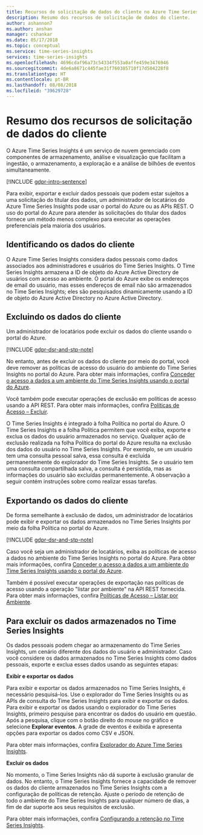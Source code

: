 ```yaml
---
title: Recursos de solicitação de dados do cliente no Azure Time Series Insights
description: Resumo dos recursos de solicitação de dados do cliente.
author: ashannon7
ms.author: anshan
manager: cshankar
ms.date: 05/17/2018
ms.topic: conceptual
ms.service: time-series-insights
services: time-series-insights
ms.openlocfilehash: 4696cdaf96a73c54334f553a0affe459e3476946
ms.sourcegitcommit: 4de6a8671c445fae31f760385710f17d504228f8
ms.translationtype: HT
ms.contentlocale: pt-BR
ms.lasthandoff: 08/08/2018
ms.locfileid: "39629728"
---
```

# <a name="summary-of-customer-data-request-features"></a>Resumo dos recursos de solicitação de dados do cliente

O Azure Time Series Insights é um serviço de nuvem gerenciado com componentes de armazenamento, análise e visualização que facilitam a ingestão, o armazenamento, a exploração e a análise de bilhões de eventos simultaneamente.

[!INCLUDE [gdpr-intro-sentence](../../includes/gdpr-intro-sentence.md)]

Para exibir, exportar e excluir dados pessoais que podem estar sujeitos a uma solicitação do titular dos dados, um administrador de locatários do Azure Time Series Insights pode usar o portal do Azure ou as APIs REST. O uso do portal do Azure para atender às solicitações do titular dos dados fornece um método menos complexo para executar as operações preferenciais pela maioria dos usuários.

## <a name="identifying-customer-data"></a>Identificando os dados do cliente

O Azure Time Series Insights considera dados pessoais como dados associados aos administradores e usuários do Time Series Insights. O Time Series Insights armazena a ID de objeto do Azure Active Directory de usuários com acesso ao ambiente. O portal do Azure exibe os endereços de email do usuário, mas esses endereços de email não são armazenados no Time Series Insights; eles são pesquisados dinamicamente usando a ID de objeto do Azure Active Directory no Azure Active Directory.

## <a name="deleting-customer-data"></a>Excluindo os dados do cliente

Um administrador de locatários pode excluir os dados do cliente usando o portal do Azure.

[!INCLUDE [gdpr-dsr-and-stp-note](../../includes/gdpr-dsr-and-stp-note.md)]

No entanto, antes de excluir os dados do cliente por meio do portal, você deve remover as políticas de acesso do usuário do ambiente do Time Series Insights no portal do Azure. Para obter mais informações, confira [Conceder o acesso a dados a um ambiente do Time Series Insights usando o portal do Azure](time-series-insights-data-access.md).

Você também pode executar operações de exclusão em políticas de acesso usando a API REST. Para obter mais informações, confira [Políticas de Acesso – Excluir](https://docs.microsoft.com/rest/api/time-series-insights-management/accesspolicies/delete).

O Time Series Insights é integrado à folha Política no portal do Azure. O Time Series Insights e a folha Política permitem que você exiba, exporte e exclua os dados do usuário armazenados no serviço. Qualquer ação de exclusão realizada na folha Política do portal do Azure resulta na exclusão dos dados do usuário no Time Series Insights. Por exemplo, se um usuário tem uma consulta pessoal salva, essa consulta é excluída permanentemente do explorador do Time Series Insights. Se o usuário tem uma consulta compartilhada salva, a consulta é persistida, mas as informações do usuário são excluídas permanentemente. A observação a seguir contém instruções sobre como realizar essas tarefas.

## <a name="exporting-customer-data"></a>Exportando os dados do cliente

De forma semelhante à exclusão de dados, um administrador de locatários pode exibir e exportar os dados armazenados no Time Series Insights por meio da folha Política no portal do Azure.

[!INCLUDE [gdpr-dsr-and-stp-note](../../includes/gdpr-dsr-and-stp-note.md)]

Caso você seja um administrador de locatários, exiba as políticas de acesso a dados no ambiente do Time Series Insights no portal do Azure. Para obter mais informações, confira [Conceder o acesso a dados a um ambiente do Time Series Insights usando o portal do Azure](time-series-insights-data-access.md).

Também é possível executar operações de exportação nas políticas de acesso usando a operação "listar por ambiente" na API REST fornecida. Para obter mais informações, confira [Políticas de Acesso – Listar por Ambiente](https://docs.microsoft.com/rest/api/time-series-insights-management/accesspolicies/listbyenvironment).

## <a name="to-delete-data-stored-within-time-series-insights"></a>Para excluir os dados armazenados no Time Series Insights

Os dados pessoais podem chegar ao armazenamento do Time Series Insights, um cenário diferente dos dados do usuário e administrador. Caso você considere os dados armazenados no Time Series Insights como dados pessoais, exporte e exclua esses dados usando as seguintes etapas:

**Exibir e exportar os dados**

Para exibir e exportar os dados armazenados no Time Series Insights, é necessário pesquisá-los. Use o explorador do Time Series Insights ou as APIs de consulta do Time Series Insights para exibir e exportar os dados. Para exibir e exportar os dados usando o explorador do Time Series Insights, primeiro pesquise para encontrar os dados do usuário em questão. Após a pesquisa, clique com o botão direito do mouse no gráfico e selecione **Explorar eventos**. A grade de eventos é exibida e apresenta opções para exportar os dados como CSV e JSON.

Para obter mais informações, confira [Explorador do Azure Time Series Insights](time-series-insights-explorer.md).

**Excluir os dados**

No momento, o Time Series Insights não dá suporte à exclusão granular de dados. No entanto, o Time Series Insights fornece a capacidade de remover os dados do cliente armazenados no Time Series Insights com a configuração de políticas de retenção. Ajuste o período de retenção de todo o ambiente do Time Series Insights para qualquer número de dias, a fim de dar suporte aos seus requisitos de exclusão.

Para obter mais informações, confira [Configurando a retenção no Time Series Insights](time-series-insights-how-to-configure-retention.md).